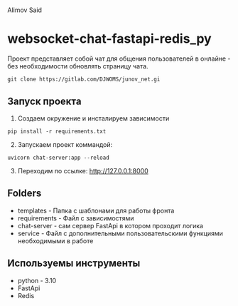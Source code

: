 # 

Alimov Said

# websocket-chat-fastapi-redis_py

Проект представляет собой чат для общения пользователей в онлайне - без необходимости обновлять страницу чата.
```
git clone https://gitlab.com/DJWOMS/junov_net.gi
```

## Запуск проекта
1) Создаем окружение и инсталируем зависимости
```
pip install -r requirements.txt 
```
2) Запускаем проект коммандой:
```
uvicorn chat-server:app --reload
```
3) Переходим по ссылке: http://127.0.0.1:8000
## Folders
- templates - Папка с шаблонами для работы фронта
- requirements - Файл с зависимостями
- chat-server - сам сервер FastApi в котором проходит логика
- service - Файл с дополнительными пользовательскими функциями необходимыми в работе

## Используемы инструменты
- python - 3.10
- FastApi
- Redis
